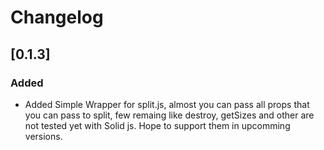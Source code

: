 # Changelog

## [0.1.3]
### Added

- Added Simple Wrapper for split.js, almost you can pass all props that you can pass to split, few remaing like destroy, getSizes and other are not tested yet with Solid js. Hope to support them in upcomming versions.
